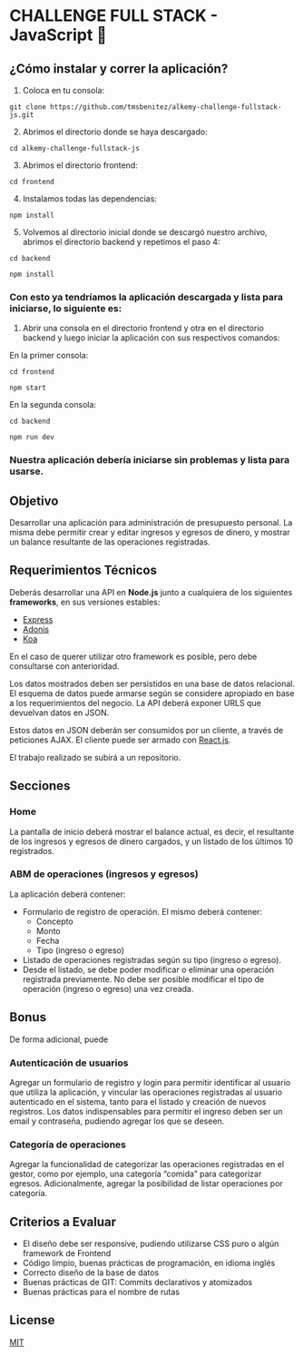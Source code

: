 <!-- cSpell:disable -->

# CHALLENGE FULL STACK - JavaScript 🚀

## ¿Cómo instalar y correr la aplicación?

1. Coloca en tu consola:

`git clone https://github.com/tmsbenitez/alkemy-challenge-fullstack-js.git`

2. Abrimos el directorio donde se haya descargado:

`cd alkemy-challenge-fullstack-js`

3. Abrimos el directorio frontend:

`cd frontend`

4. Instalamos todas las dependencias:

`npm install`

5. Volvemos al directorio inicial donde se descargó nuestro archivo, abrimos el directorio backend y repetimos el paso 4:

`cd backend`

`npm install`

### Con esto ya tendríamos la aplicación descargada y lista para iniciarse, lo siguiente es:

1. Abrir una consola en el directorio frontend y otra en el directorio backend y luego iniciar la aplicación con sus respectivos comandos:

En la primer consola: 

`cd frontend`

`npm start`

En la segunda consola: 

`cd backend`

`npm run dev`

### Nuestra aplicación debería iniciarse sin problemas y lista para usarse.

## Objetivo

Desarrollar una aplicación para administración de presupuesto personal. La misma debe
permitir crear y editar ingresos y egresos de dinero, y mostrar un balance resultante de las
operaciones registradas.

## Requerimientos Técnicos

Deberás desarrollar una API en <strong>Node.js</strong> junto a cualquiera de los siguientes <strong>frameworks</strong>,
en sus versiones estables:

* [Express](https://expressjs.com/es/)
* [Adonis](https://adonisjs.com)
* [Koa](https://koajs.com)

En el caso de querer utilizar otro framework es posible, pero debe consultarse con
anterioridad.

Los datos mostrados deben ser persistidos en una base de datos relacional. El esquema de
datos puede armarse según se considere apropiado en base a los requerimientos del
negocio. La API deberá exponer URLS que devuelvan datos en JSON.

Estos datos en JSON deberán ser consumidos por un cliente, a través de peticiones AJAX.
El cliente puede ser armado con [React.js](https://reactjs.org).

El trabajo realizado se subirá a un repositorio.

## Secciones

### Home 

La pantalla de inicio deberá mostrar el balance actual, es decir, el resultante de los
ingresos y egresos de dinero cargados, y un listado de los últimos 10 registrados.

### ABM de operaciones (ingresos y egresos)

La aplicación deberá contener:

* Formulario de registro de operación. El mismo deberá contener: 
  * Concepto 
  * Monto 
  * Fecha 
  * Tipo (ingreso o egreso) 
* Listado de operaciones registradas según su tipo (ingreso o egreso). 
* Desde el listado, se debe poder modificar o eliminar una operación registrada
previamente. No debe ser posible modificar el tipo de operación (ingreso o
egreso) una vez creada.

## Bonus

De forma adicional, puede

### Autenticación de usuarios

Agregar un formulario de registro y login para permitir identificar al usuario que utiliza la
aplicación, y vincular las operaciones registradas al usuario autenticado en el sistema,
tanto para el listado y creación de nuevos registros. Los datos indispensables para permitir
el ingreso deben ser un email y contraseña, pudiendo agregar los que se deseen.

### Categoría de operaciones

Agregar la funcionalidad de categorizar las operaciones registradas en el gestor, como por
ejemplo, una categoría “comida” para categorizar egresos. Adicionalmente, agregar la
posibilidad de listar operaciones por categoría.

## Criterios a Evaluar

* El diseño debe ser responsive, pudiendo utilizarse CSS puro o algún framework
de Frontend
* Código limpio, buenas prácticas de programación, en idioma inglés
* Correcto diseño de la base de datos
* Buenas prácticas de GIT: Commits declarativos y atomizados
* Buenas prácticas para el nombre de rutas

## License
[MIT](https://choosealicense.com/licenses/mit/)
